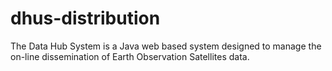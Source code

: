 # dhus-distribution
The Data Hub System is a Java web based system designed to manage the on-line dissemination of Earth Observation Satellites data.
